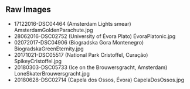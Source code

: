 ## Raw Images
* 17122016-DSC04464 (Amsterdam Lights smear) AmsterdamGoldenParachute.jpg
* 28062016-DSC02752 (University of Évora Plato) ÉvoraPlatonic.jpg
* 02072017-DSC04906 (Biogradska Gora Montenegro) BiogradskaGreenEternity.jpg
* 20171021-DSC05517 (National Park Cristoffel, Curação) SpikeyCristoffel.jpg
* 20180303-DSC05733 (Ice on the Brouwersgracht, Amsterdam) LoneSkaterBrouwersgracht.jpg
* 20180628-DSC02714 (Capela dos Ossos, Évora) CapelaDosOssos.jpg
